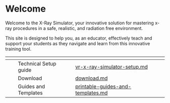 # Welcome

Welcome to the X-Ray Simulator, your innovative solution for mastering x-ray procedures in a safe, realistic, and radiation free environment.&#x20;

This site is designed to help you, as an educator, effectively teach and support your students as they navigate and learn from this innovative training tool.&#x20;

<table data-view="cards"><thead><tr><th></th><th></th><th></th><th data-hidden data-card-target data-type="content-ref"></th></tr></thead><tbody><tr><td></td><td></td><td>Technical Setup guide</td><td><a href="getting-started/technical-setup-guides/vr-x-ray-simulator-setup.md">vr-x-ray-simulator-setup.md</a></td></tr><tr><td></td><td></td><td>Download</td><td><a href="getting-started/download.md">download.md</a></td></tr><tr><td></td><td></td><td>Guides and Templates</td><td><a href="getting-started/printable-guides-and-templates.md">printable-guides-and-templates.md</a></td></tr></tbody></table>

